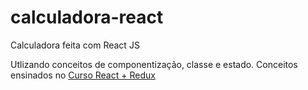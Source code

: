 # calculadora-react
Calculadora feita com React JS

Utlizando conceitos de componentização, classe e estado. Conceitos ensinados no [Curso React + Redux](https://www.udemy.com/course/react-redux-pt/)
